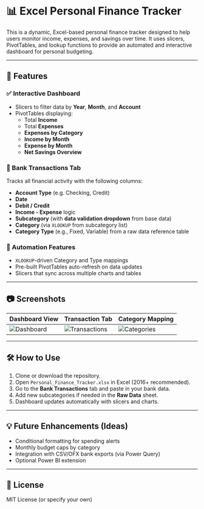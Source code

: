 # 📊 Excel Personal Finance Tracker

This is a dynamic, Excel-based personal finance tracker designed to help users monitor income, expenses, and savings over time. It uses slicers, PivotTables, and lookup functions to provide an automated and interactive dashboard for personal budgeting.

---

## 🧩 Features

### ✅ Interactive Dashboard
- Slicers to filter data by **Year**, **Month**, and **Account**
- PivotTables displaying:
  - Total **Income**
  - Total **Expenses**
  - **Expenses by Category**
  - **Income by Month**
  - **Expense by Month**
  - **Net Savings Overview**

### 📄 Bank Transactions Tab
Tracks all financial activity with the following columns:
- **Account Type** (e.g. Checking, Credit)
- **Date**
- **Debit / Credit**
- **Income - Expense** logic
- **Subcategory** (with **data validation dropdown** from base data)
- **Category** (via `XLOOKUP` from subcategory list)
- **Category Type** (e.g., Fixed, Variable) from a raw data reference table

### 🔁 Automation Features
- `XLOOKUP`-driven Category and Type mappings
- Pre-built PivotTables auto-refresh on data updates
- Slicers that sync across multiple charts and tables

---

## 📷 Screenshots

| Dashboard View | Transaction Tab | Category Mapping |
|----------------|------------------|------------------|
| ![Dashboard](./screenshots/dashboard_view.png) | ![Transactions](./screenshots/bank_transactions_tab.png) | ![Categories](./screenshots/category_flow.png) |

---

## 🛠️ How to Use

1. Clone or download the repository.
2. Open `Personal_Finance_Tracker.xlsx` in Excel (2016+ recommended).
3. Go to the **Bank Transactions** tab and paste in your bank data.
4. Add new subcategories if needed in the **Raw Data** sheet.
5. Dashboard updates automatically with slicers and charts.

---

## 💡 Future Enhancements (Ideas)
- Conditional formatting for spending alerts
- Monthly budget caps by category
- Integration with CSV/OFX bank exports (via Power Query)
- Optional Power BI extension

---

## 📜 License

MIT License (or specify your own)
